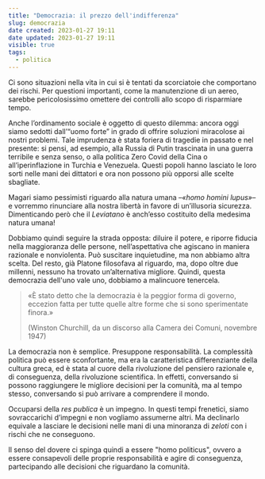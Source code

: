 ```yaml
---
title: "Democrazia: il prezzo dell'indifferenza"
slug: democrazia
date created: 2023-01-27 19:11
date updated: 2023-01-27 19:11
visible: true
tags:
  - politica
---
```


Ci sono situazioni nella vita in cui si è tentati da scorciatoie che comportano dei rischi. Per questioni importanti, come la manutenzione di un aereo, sarebbe pericolosissimo omettere dei controlli allo scopo di risparmiare tempo.

Anche l’ordinamento sociale è oggetto di questo dilemma: ancora oggi siamo sedotti dall’“uomo forte” in grado di offrire soluzioni miracolose ai nostri problemi. Tale imprudenza è stata foriera di tragedie in passato e nel presente: si pensi, ad esempio, alla Russia di Putin trascinata in una guerra terribile e senza senso, o alla politica Zero Covid della Cina o all’iperinflazione in Turchia e Venezuela. Questi popoli hanno lasciato le loro sorti nelle mani dei dittatori e ora non possono più opporsi alle scelte sbagliate.

Magari siamo pessimisti riguardo alla natura umana –_«homo homini lupus»_– e vorremmo rinunciare alla nostra libertà in favore di un’illusoria sicurezza. Dimenticando però che il _Leviatano_ è anch’esso costituito della medesima natura umana!

Dobbiamo quindi seguire la strada opposta: diluire il potere, e riporre fiducia nella maggioranza delle persone, nell’aspettativa che agiscano in maniera razionale e nonviolenta. Può suscitare inquietudine, ma non abbiamo altra scelta. Del resto, già Platone filosofava al riguardo, ma, dopo oltre due millenni, nessuno ha trovato un’alternativa migliore. Quindi, questa democrazia dell'uno vale uno, dobbiamo a malincuore tenercela.

<div class="epigraph">
    <blockquote>
        <p>«È stato detto che la democrazia è la peggior forma di governo, eccezion fatta per tutte quelle altre forme che si sono sperimentate finora.»</p>
        <footer>(Winston Churchill, da un discorso alla Camera dei Comuni, novembre 1947)</footer>
    </blockquote>
</div>

La democrazia non è semplice. Presuppone responsabilità. La complessità politica può essere sconfortante, ma era la caratteristica differenziante della cultura greca, ed è stata al cuore della rivoluzione del pensiero razionale e, di conseguenza, della rivoluzione scientifica. In effetti, conversando si possono raggiungere le migliore decisioni per la comunità, ma al tempo stesso, conversando si può arrivare a comprendere il mondo.

Occuparsi della _res publica_ è un impegno. In questi tempi frenetici, siamo sovraccarichi d’impegni e non vogliamo assumerne altri. Ma declinarlo equivale a lasciare le decisioni nelle mani di una minoranza di _zeloti_ con i rischi che ne conseguono.

Il senso del dovere ci spinga quindi a essere "homo politicus", ovvero a essere consapevoli delle proprie responsabilità e agire di conseguenza, partecipando alle decisioni che riguardano la comunità.
